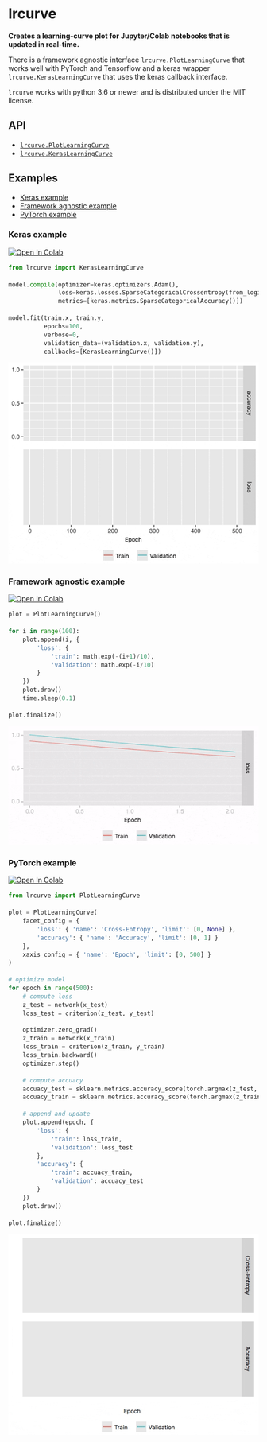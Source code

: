 # lrcurve

**Creates a learning-curve plot for Jupyter/Colab notebooks that is
updated in real-time.**

There is a framework agnostic interface `lrcurve.PlotLearningCurve`
that works well with PyTorch and Tensorflow and a keras wrapper
`lrcurve.KerasLearningCurve` that uses the keras callback interface.

`lrcurve` works with python 3.6 or newer and is distributed under the
MIT license.

## API

* [`lrcurve.PlotLearningCurve`](lrcurve/plot_learning_curve.py)
* [`lrcurve.KerasLearningCurve`](lrcurve/keras_learning_curve.py)

## Examples

* [Keras example](#keras-example)
* [Framework agnostic example](#framework-agnostic-example)
* [PyTorch example](#pytorch-example)

### Keras example
[![Open In Colab](https://colab.research.google.com/assets/colab-badge.svg)](https://colab.research.google.com/github/AndreasMadsen/lrcurve/blob/master/notebooks/keras_example.ipynb)

```python
from lrcurve import KerasLearningCurve

model.compile(optimizer=keras.optimizers.Adam(),
              loss=keras.losses.SparseCategoricalCrossentropy(from_logits=True),
              metrics=[keras.metrics.SparseCategoricalAccuracy()])

model.fit(train.x, train.y,
          epochs=100,
          verbose=0,
          validation_data=(validation.x, validation.y),
          callbacks=[KerasLearningCurve()])
```

![Gif of learning-curve for keras example](gifs/keras_example.gif)

### Framework agnostic example
[![Open In Colab](https://colab.research.google.com/assets/colab-badge.svg)](https://colab.research.google.com/github/AndreasMadsen/lrcurve/blob/master/notebooks/emulated_training.ipynb)

```python
plot = PlotLearningCurve()

for i in range(100):
    plot.append(i, {
        'loss': {
            'train': math.exp(-(i+1)/10),
            'validation': math.exp(-i/10)
        }
    })
    plot.draw()
    time.sleep(0.1)

plot.finalize()
```

![Gif of learning-curve for simple example](gifs/simple_example.gif)

### PyTorch example
[![Open In Colab](https://colab.research.google.com/assets/colab-badge.svg)](https://colab.research.google.com/github/AndreasMadsen/lrcurve/blob/master/notebooks/pytorch_example.ipynb)

```python
from lrcurve import PlotLearningCurve

plot = PlotLearningCurve(
    facet_config = {
        'loss': { 'name': 'Cross-Entropy', 'limit': [0, None] },
        'accuracy': { 'name': 'Accuracy', 'limit': [0, 1] }
    },
    xaxis_config = { 'name': 'Epoch', 'limit': [0, 500] }
)

# optimize model
for epoch in range(500):
    # compute loss
    z_test = network(x_test)
    loss_test = criterion(z_test, y_test)

    optimizer.zero_grad()
    z_train = network(x_train)
    loss_train = criterion(z_train, y_train)
    loss_train.backward()
    optimizer.step()

    # compute accuacy
    accuacy_test = sklearn.metrics.accuracy_score(torch.argmax(z_test, 1).numpy(), y_test)
    accuacy_train = sklearn.metrics.accuracy_score(torch.argmax(z_train, 1).numpy(), y_train)

    # append and update
    plot.append(epoch, {
        'loss': {
            'train': loss_train,
            'validation': loss_test
        },
        'accuracy': {
            'train': accuacy_train,
            'validation': accuacy_test
        }
    })
    plot.draw()

plot.finalize()
```

![Gif of learning-curve for pytorch example](gifs/pytorch_example.gif)
